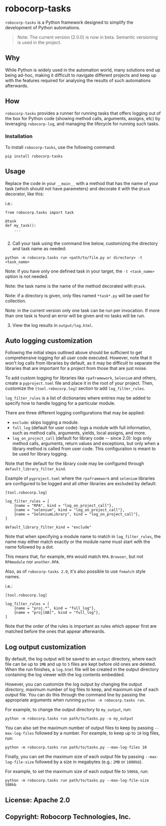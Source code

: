 # robocorp-tasks

`robocorp-tasks` is a Python framework designed to simplify the development 
of Python automations.

> Note: The current version (2.0.0) is now in beta. Semantic versioning is used in the project.

## Why

While Python is widely used in the automation world, many solutions end up being 
ad-hoc, making it difficult to navigate different projects and keep up with the
features required for analysing the results of such automations afterwards.

## How

`robocorp-tasks` provides a runner for running tasks that offers logging 
out of the box for Python code (showing method calls, arguments, assigns, etc)
by leveraging `robocorp-log`, and managing the lifecycle for running such tasks.
 
### Installation

To install `robocorp-tasks`, use the following command:

`pip install robocorp-tasks`


## Usage

Replace the code in your `__main__` with a method that has the name of your task
(which should not have parameters) and decorate it with the `@task` decorator, like this:

i.e.:


```
from robocorp.tasks import task

@task
def my_task():
    ...
    
```

2. Call your task using the command line below, customizing the directory and task name as needed:


```
python -m robocorp.tasks run <path/to/file.py or directory> -t <task_name>
```

Note: if you have only one defined task in your target, the `-t <task_name>` option is not needed. 

Note: the task name is the name of the method decorated with `@task`.

Note: if a directory is given, only files named `*task*.py` will be used for collection.

Note: in the current version only one task can be run per invocation. If more than one task 
is found an error will be given and no tasks will be run.

3. View the log results in `output/log.html`.


## Auto logging customization


Following the initial steps outlined above should be sufficient to get comprehensive 
logging for all user code executed. However, note that it won't log calls from 
libraries by default, as it may be difficult to separate the libraries that are 
important for a project from those that are just noise.

To add custom logging for libraries like `rpaframework`, `Selenium` and others, create a 
`pyproject.toml` file and place it in the root of your project. 
Then, customize the `[tool.robocorp.log]` section to add `log_filter_rules`.


`log_filter_rules` is a list of dictionaries where entries may be added to specify
how to handle logging for a particular module.

There are three different logging configurations that may be applied:

- `exclude`: skips logging a module.
- `full_log` (default for user code): logs a module with full information, such as method calls, arguments, yields, local assigns, and more.
- `log_on_project_call` (default for library code -- since 2.0): logs only method calls, arguments, return values and exceptions, but only when a library method is called from user code. This configuration is meant to be used for library logging.

Note that the default for the library code may be configured through `default_library_filter_kind`.

Example of `pyproject.toml` where the `rpaframework` and `selenium` 
libraries are configured to be logged and all other libraries are
excluded by default:


```
[tool.robocorp.log]

log_filter_rules = [
    {name = "RPA", kind = "log_on_project_call"},
    {name = "selenium", kind = "log_on_project_call"},
    {name = "SeleniumLibrary", kind = "log_on_project_call"},
]

default_library_filter_kind = "exclude"
```

Note that when specifying a module name to match in `log_filter_rules`, 
the name may either match exactly or the module name must start with the 
name followed by a dot.

This means that, for example, `RPA` would match `RPA.Browser`,
but not `RPAmodule` nor `another.RPA`.

Also, as of `robocorp-tasks 2.0`, it's also possible to use `fnmatch` style names.

i.e.:

```
[tool.robocorp.log]

log_filter_rules = [
    {name = "proj.*", kind = "full_log"},
    {name = "proj[AB]", kind = "full_log"},
]
```

Note that the order of the rules is important as rules which appear
first are matched before the ones that appear afterwards.


## Log output customization

By default, the log output will be saved to an `output` directory, where each file 
can be up to `1MB` and up to `5` files are kept before old ones are deleted. 
When the run finishes, a `log.html` file will be created in the output directory 
containing the log viewer with the log contents embedded.

However, you can customize the log output by changing the output directory, 
maximum number of log files to keep, and maximum size of each output file. 
You can do this through the command line by passing the appropriate arguments 
when running `python -m robocorp.tasks run`.

For example, to change the output directory to `my_output`, run:

```
python -m robocorp.tasks run path/to/tasks.py -o my_output
```

You can also set the maximum number of output files to keep by passing 
`--max-log-files` followed by a number. For example, to keep up to `10` log files, run:


```
python -m robocorp.tasks run path/to/tasks.py --max-log-files 10
```

Finally, you can set the maximum size of each output file by passing 
`--max-log-file-size` followed by a size in megabytes (e.g.: `2MB` or `1000kb`).

For example, to set the maximum size of each output file to `500kb`, run:


```
python -m robocorp.tasks run path/to/tasks.py --max-log-file-size 500kb
```

## License: Apache 2.0
## Copyright: Robocorp Technologies, Inc.

